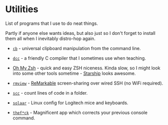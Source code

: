 # Utilities

List of programs that I use to do neat things.

Partly if anyone else wants ideas, but also just so I don't forget to install
them all when I inevitably distro-hop again.

* [`cb`](https://github.com/Slackadays/Clipboard) - universal clipboard
  manipulation from the command line.

* [`dcc`](https://github.com/COMP1511UNSW/dcc) - a friendly C compiler that I
  sometimes use when teaching.

* [Oh My Zsh](https://ohmyz.sh/) - quick and easy ZSH niceness. Kinda slow, so
  I might look into some other tools sometime -
  [Starship](https://starship.rs/) looks awesome.

* [`rmview`](https://github.com/bordaigorl/rmview) -
  [ReMarkable](https://remarkable.com/) screen-sharing over wired SSH (no WiFi
  required).

* [`scc`](https://github.com/boyter/scc) - count lines of code in a folder.

* [`solaar`](https://github.com/pwr-Solaar/Solaar) - Linux config for Logitech
  mice and keyboards.

* [`thef*ck`](https://github.com/nvbn/thefuck) - Magnificent app which corrects
  your previous console command.

